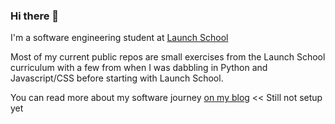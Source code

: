 ### Hi there 👋

I'm a software engineering student at [Launch School](https://launchschool.com/)

Most of my current public repos are small exercises from the Launch School curriculum with a few from when I was dabbling in Python and Javascript/CSS before starting with Launch School.

You can read more about my software journey [on my blog](www.bperrault.com) << Still not setup yet
<!--
**918benjamin/918benjamin** is a ✨ _special_ ✨ repository because its `README.md` (this file) appears on your GitHub profile.

Here are some ideas to get you started:

- 🔭 I’m currently working on ...
- 🌱 I’m currently learning ...
- 👯 I’m looking to collaborate on ...
- 🤔 I’m looking for help with ...
- 💬 Ask me about ...
- 📫 How to reach me: ...
- 😄 Pronouns: ...
- ⚡ Fun fact: ...
-->

